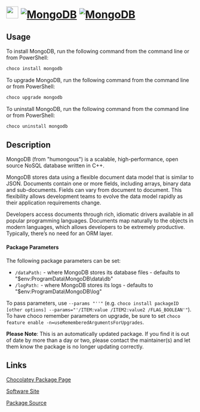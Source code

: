 ﻿# <img src="https://cdn.jsdelivr.net/gh/mkevenaar/chocolatey-packages@083dd15e52cd8b007dd76e7ec933436c910dbe83/icons/mongodb.png" width="32" height="32"/> [![MongoDB](https://img.shields.io/chocolatey/v/mongodb.svg?label=MongoDB)](https://chocolatey.org/packages/mongodb) [![MongoDB](https://img.shields.io/chocolatey/dt/mongodb.svg)](https://chocolatey.org/packages/mongodb)

## Usage

To install MongoDB, run the following command from the command line or from PowerShell:

```powershell
choco install mongodb
```

To upgrade MongoDB, run the following command from the command line or from PowerShell:

```powershell
choco upgrade mongodb
```

To uninstall MongoDB, run the following command from the command line or from PowerShell:

```powershell
choco uninstall mongodb
```

## Description

MongoDB (from "humongous") is a scalable, high-performance, open source NoSQL database written in C++.

MongoDB stores data using a flexible document data model that is similar to JSON. Documents contain one or more fields, including arrays, binary data and sub-documents. Fields can vary from document to document. This flexibility allows development teams to evolve the data model rapidly as their application requirements change.

Developers access documents through rich, idiomatic drivers available in all popular programming languages. Documents map naturally to the objects in modern languages, which allows developers to be extremely productive. Typically, there’s no need for an ORM layer.

#### Package Parameters

The following package parameters can be set:

* `/dataPath:` - where MongoDB stores its database files - defaults to "$env:ProgramData\MongoDB\data\db"
* `/logPath:` - where MongoDB stores its logs - defaults to "$env:ProgramData\MongoDB\log"

To pass parameters, use `--params "''"` (e.g. `choco install packageID [other options] --params="'/ITEM:value /ITEM2:value2 /FLAG_BOOLEAN'"`).
To have choco remember parameters on upgrade, be sure to set `choco feature enable -n=useRememberedArgumentsForUpgrades`.

**Please Note**: This is an automatically updated package. If you find it is
out of date by more than a day or two, please contact the maintainer(s) and
let them know the package is no longer updating correctly.



## Links

[Chocolatey Package Page](https://chocolatey.org/packages/mongodb)

[Software Site](http://www.mongodb.org)

[Package Source](https://github.com/mkevenaar/chocolatey-packages/tree/master/automatic/mongodb)

